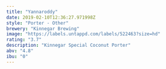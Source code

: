 ```yaml
---
title: "Yannaroddy"
date: 2019-02-10T12:36:27.971998Z
style: "Porter - Other"
brewery: "Kinnegar Brewing"
image: "https://labels.untappd.com/labels/522463?size=hd"
rating: "3.7"
description: "Kinnegar Special Coconut Porter"
abv: "4.8"
ibu: "0"
---
```


